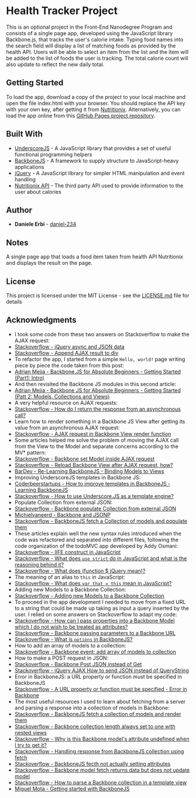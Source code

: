 # Health Tracker Project

This is an optional project in the Front-End Nanodegree Program and consists of a single page app, developed using the JavaScript library Backbone.js, that tracks the user's calorie intake.
Typing food names into the search field will display a list of matching foods as provided by the health API. Users will be able to select an item from the list and the item will be added to the list of foods the user is tracking.
The total calorie count will also update to reflect the new daily total.

## Getting Started

To load the app, download a copy of the project to your local machine and open the file index.html with your browser. You should replace the API key with your own key, after getting it from [Nutritionix](https://www.nutritionix.com/). Alternatively, you can load the app online from this [GitHub Pages project repository](https://daniel-234.github.io/frontend-nanodegree-health-tracker/).

## Built With

* [UnderscoreJS](http://underscorejs.org/) - A JavaScript library that provides a set of useful functional programming helpers
* [BackboneJS](http://backbonejs.org/) - A framework to supply structure to JavaScript-heavy applications
* [jQuery](http://jquery.com/) - A JavaScript library for simpler HTML manipulation and event handling
* [Nutritionix API](https://developer.nutritionix.com/docs/v1_1) - The third party API used to provide information to the user about calories

## Author

* **Daniele Erbì** - [daniel-234](https://github.com/daniel-234)

## Notes

A single page app that loads a food item taken from health API Nutritionix and displays the result on the page.

## License

This project is licensed under the MIT License - see the [LICENSE.md](LICENSE.md) file for details

## Acknowledgments

* I took some code from these two answers on Stackoverflow to make the AJAX request:
* [Stackoverflow - jQuery async and JSON data](http://stackoverflow.com/questions/5644451/jquery-async-and-json-data)
* [Stackoverflow - Append AJAX result to div](http://stackoverflow.com/questions/29432997/append-ajax-result-to-div)
* To refactor the app, I started from a simple `Hello, world!` page writing piece by piece the code taken from this post:
* [Adrian Mejia - Backbone.JS for Absolute Beginners - Getting Started (Part1: Intro)](http://adrianmejia.com/blog/2012/09/11/backbone-dot-js-for-absolute-beginners-getting-started/)
* And then revisited the Backbone JS modules in this second article:
* [Adrian Mejia - Backbone JS for Absolute Beginners - Getting Started (Patt 2: Models, Collections and Views)](http://adrianmejia.com/blog/2012/09/13/backbone-js-for-absolute-beginners-getting-started-part-2/)
* A very helpful resource on AJAX requests:
* [Stackoverflow - How do I return the response from an asynchronous call?](http://stackoverflow.com/questions/14220321/how-do-i-return-the-response-from-an-asynchronous-call)
* Learn how to render something in a Backbone JS View after getting its value from an asynchronous AJAX request:
* [Stackoverflow - AJAX request in Backbone View render function](http://stackoverflow.com/questions/17113263/ajax-request-in-backbone-view-render-function)
* Some articles helped me solve the problem of moving the AJAX call from the View to the Model and separate concerns according to the MV* pattern:
* [Stackoverflow - Backbone set Model inside AJAX request](http://stackoverflow.com/questions/17485915/backbone-set-model-inside-ajax-request)
* [Stackoverflow - Reload Backbone View after AJAX request, how?](http://stackoverflow.com/questions/29437140/reload-backbone-view-after-ajax-request-how)
* [BarDev - Re-Learning BackboneJS - Binding Models to Views](https://www.bardev.com/2012/12/03/re-learning-backbone-js-binding-views-to-models/)
* Improving UnderscoreJS templates in Backbone JS:
* [Coderbeerstartups - How to improve templates in BackboneJS - Learning BackboneJS](http://codebeerstartups.com/2012/12/how-to-improve-templates-in-backbone-js-learning-backbone-js/)
* [Stackoverflow - How to use Underscore.JS as a template engine?](http://stackoverflow.com/questions/4778881/how-to-use-underscore-js-as-a-template-engine)
* Populate Collection from external JSON:
* [Stackoverflow - Backbone populate Collection from external JSON](http://stackoverflow.com/questions/20591083/backbone-populate-collection-from-external-json)
* [Michielvaneerd - Backbone and JSONP](https://gist.github.com/michielvaneerd/5989839)
* [Stackoverflow - BackboneJS fetch a Collection of models and populate them](http://stackoverflow.com/questions/17604374/backbone-js-fetch-a-collection-of-models-and-render-them)
* These articles explain well the new syntax rules introduced when the code was refactored and separated into different files, following the code organization of the todoMVC app developed by Addy Osmani:
* [Stackoverflow - IIFE construct in JavaScript](http://stackoverflow.com/questions/8228281/what-is-the-function-construct-in-javascript)
* [Stackoverflow - What does `use strict` do in JavaScript and what is the reasoning behind it?](http://stackoverflow.com/questions/1335851/what-does-use-strict-do-in-javascript-and-what-is-the-reasoning-behind-it)
* [Stackoverflow - What does (function $ jQuery mean)?](http://stackoverflow.com/questions/2937227/what-does-function-jquery-mean)
* The meaning of an alias to `this` in JavaScript:
* [Stackoverflow - What does `var that = this` mean in JavaScript?](http://stackoverflow.com/questions/4886632/what-does-var-that-this-mean-in-javascript)
* Adding new Models to a Backbone Collection:
* [Stackoverflow - Adding new Models to a Backbone Collection](http://stackoverflow.com/questions/18298877/adding-new-models-to-a-backbone-collection-not-replace)
* To proceed in the app development I needed to move from a fixed URL to a string that could be made up taking as input a query inserted by the user. I relied on some answers on Stackoverflow to adapt my code:
* [Stackoverflow - How can I pass properties into a Backbone Model which I do not wish to be treated as attributes?](http://stackoverflow.com/questions/7084651/how-can-i-pass-properties-into-a-backbone-model-which-i-do-not-wish-to-be-treate)
* [Stackoverflow - Backbone passing parameters to a Backbone URL](http://stackoverflow.com/questions/20004615/backbone-passing-parameters-to-a-model-url)
* [Stackoverflow - What is `options` in BackboneJS?](http://stackoverflow.com/questions/8997714/what-is-options-in-backbone-js)
* How to add an array of models to a collection:
* [Stackoverflow - Backbone event: add array of models to collection](http://stackoverflow.com/questions/21879345/backbone-event-add-array-of-models-to-collection)
* How to make a POST request in JSON:
* [Stackoverflow - Backbone Post JSON instead of Get](http://stackoverflow.com/questions/21564806/backbone-post-json-instead-of-get)
* [Stackoverflow - jQuery AJAX How to send JSON instead of QueryString](http://stackoverflow.com/questions/12693947/jquery-ajax-how-to-send-json-instead-of-querystring)
* Error in BackboneJS: a URL property or function must be specified in BackboneJS
* [Stackoverflow - A URL property or function must be specified - Error in Backbone](http://stackoverflow.com/questions/6030677/a-url-property-or-function-must-be-specified-error-in-backbone-js)
* The most useful resources I used to learn about fetching from a server and parsing a response into a collection of models in Backbone:
* [Stackoverflow - BackboneJS fetch a collection of models and render them](http://stackoverflow.com/questions/17604374/backbone-js-fetch-a-collection-of-models-and-render-them)
* [Stackoverflow - Backbone collection length always set to one with nested views](http://stackoverflow.com/questions/18007118/backbone-collection-length-always-set-to-one-with-nested-views)
* [Stackoverflow - Why is this Backbone model's attribute undefined when I try to get it?](http://stackoverflow.com/questions/22100774/why-is-this-backbone-models-attribute-undefined-when-i-try-to-get-it)
* [Stackoverflow - Handling response from BackboneJS collection using fetch](http://stackoverflow.com/questions/12992460/handeling-response-from-backbone-js-collection-using-fetch)
* [Stackoverflow - BackboneJS fecth not actually setting attributes](http://stackoverflow.com/questions/9584870/backbone-js-fetch-not-actually-setting-attributes)
* [Stackoverflow - Backbone model fetch returns data but does not update model](http://stackoverflow.com/questions/14025415/backbone-model-fetch-returns-data-but-does-not-update-model)
* [Stackoverflow - How to parse a Backbone collection in a template view](http://stackoverflow.com/questions/14573900/how-to-parse-a-backbone-collection-in-a-template-view)
* [Miguel Mota - Getting started with BackboneJS](https://miguelmota.com/blog/getting-started-with-backbonejs/)
